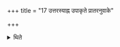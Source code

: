 +++
title = "17 उत्तरस्याह्न उपाकृते प्रातरनुवाके"

+++

<details><summary>थिते</summary>

उत्तरस्याह्न उपाकृते प्रातरनुवाके पूर्णदर्व्येण चरन्ति १७
</details>
